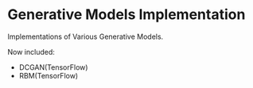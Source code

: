 # Generative Models Implementation

Implementations of Various Generative Models.

Now included:

+ DCGAN(TensorFlow)
+ RBM(TensorFlow)
